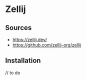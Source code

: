 # Zellij

## Sources

- https://zellij.dev/
- https://github.com/zellij-org/zellij

## Installation

// to do
